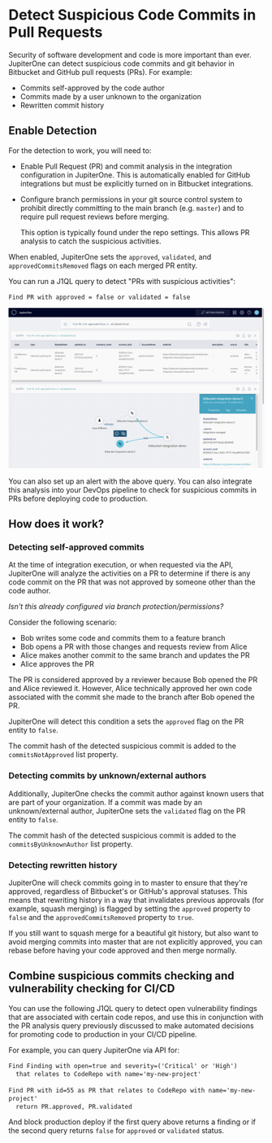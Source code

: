 # Detect Suspicious Code Commits in Pull Requests

Security of software development and code is more important than ever. JupiterOne can detect suspicious code commits and git behavior in Bitbucket and GitHub pull requests (PRs). For example:

- Commits self-approved by the code author
- Commits made by a user unknown to the organization
- Rewritten commit history

## Enable Detection

For the detection to work, you will need to:

- Enable Pull Request (PR) and commit analysis in the integration configuration in JupiterOne. This is automatically enabled for GitHub integrations but must be explicitly turned on in Bitbucket integrations.

- Configure branch permissions in your git source control system to prohibit directly committing to the main branch (e.g. `master`) and to require pull request reviews before merging.

  This option is typically found under the repo settings. This allows PR analysis to catch the suspicious activities.

When enabled, JupiterOne sets the `approved`, `validated`, and `approvedCommitsRemoved` flags on each merged PR entity.

You can run a J1QL query to detect "PRs with suspicious activities":

```j1ql
Find PR with approved = false or validated = false
```

![](../assets/graph-suspicious-pullrequests.png)

You can also set up an alert with the above query. You can also integrate this analysis into your DevOps pipeline to check for suspicious commits in PRs before deploying code to production.

## How does it work?

### Detecting self-approved commits

At the time of integration execution, or when requested via the API, JupiterOne will analyze the activities on a PR to determine if there is any code commit on the PR that was not approved by someone other than the code author.

_Isn't this already configured via branch protection/permissions?_

Consider the following scenario:

- Bob writes some code and commits them to a feature branch
- Bob opens a PR with those changes and requests review from Alice
- Alice makes another commit to the same branch and updates the PR
- Alice approves the PR

The PR is considered approved by a reviewer because Bob opened the PR and Alice reviewed it. However, Alice technically approved her own code associated with the commit she made to the branch after Bob opened the PR.

JupiterOne will detect this condition a sets the `approved` flag on the PR entity to `false`.

The commit hash of the detected suspicious commit is added to the `commitsNotApproved` list property.

### Detecting commits by unknown/external authors

Additionally, JupiterOne checks the commit author against known users that are part of your organization. If a commit was made by an unknown/external author, JupiterOne sets the `validated` flag on the PR entity to `false`.

The commit hash of the detected suspicious commit is added to the `commitsByUnknownAuthor` list property.

### Detecting rewritten history

JupiterOne will check commits going in to master to ensure that they're approved, regardless of Bitbucket's or GitHub's approval statuses. This means that rewriting history in a way that invalidates previous approvals (for example, squash merging) is flagged by setting the `approved` property to `false` and the `approvedCommitsRemoved` property to `true`.

If you still want to squash merge for a beautiful git history, but also want to avoid merging commits into master that are not explicitly approved, you can rebase before having your code approved and then merge normally.

## Combine suspicious commits checking and vulnerability checking for CI/CD

You can use the following J1QL query to detect open vulnerability findings that are associated with certain code repos, and use this in conjunction with the PR analysis query previously discussed to make automated decisions for promoting code to production in your CI/CD pipeline.

For example, you can query JupiterOne via API for:

```j1ql
Find Finding with open=true and severity=('Critical' or 'High')
  that relates to CodeRepo with name='my-new-project'

Find PR with id=55 as PR that relates to CodeRepo with name='my-new-project'
  return PR.approved, PR.validated
```

And block production deploy if the first query above returns a finding or if the second query returns `false` for `approved` or `validated` status.

